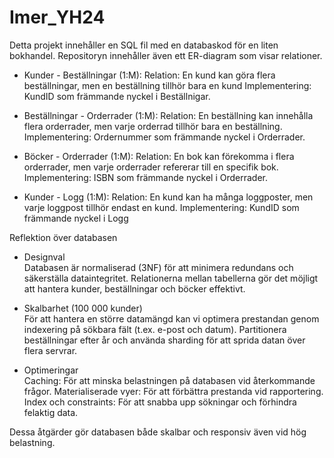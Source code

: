 # Imer_YH24
Detta projekt innehåller en SQL fil med en databaskod för en liten bokhandel. Repositoryn innehåller även ett ER-diagram som visar relationer.
* Kunder - Beställningar (1:M):
Relation: En kund kan göra flera beställningar, men en beställning tillhör bara en kund
Implementering: KundID som främmande nyckel i Beställnigar.

* Beställningar - Orderrader (1:M):
Relation: En beställning kan innehålla flera orderrader, men varje orderrad tillhör bara en beställning.
Implementering: Ordernummer som främmande nyckel i Orderrader.

* Böcker - Orderrader (1:M):
Relation: En bok kan förekomma i flera orderrader, men varje orderrader refererar till en specifik bok.
Implementering: ISBN som främmande nyckel i Orderrader.

* Kunder - Logg (1:M):
Relation: En kund kan ha många loggposter, men varje loggpost tillhör endast en kund.
Implementering: KundID som främmande nyckel i Logg


Reflektion över databasen  

* Designval  
Databasen är normaliserad (3NF) för att minimera redundans och säkerställa dataintegritet.
Relationerna mellan tabellerna gör det möjligt att hantera kunder, beställningar och böcker effektivt.  

* Skalbarhet (100 000 kunder)  
För att hantera en större datamängd kan vi optimera prestandan genom indexering på sökbara fält (t.ex. e-post och datum).
Partitionera beställningar efter år och använda sharding för att sprida datan över flera servrar.  

* Optimeringar  
Caching: För att minska belastningen på databasen vid återkommande frågor.
Materialiserade vyer: För att förbättra prestanda vid rapportering.
Index och constraints: För att snabba upp sökningar och förhindra felaktig data. 

Dessa åtgärder gör databasen både skalbar och responsiv även vid hög belastning.  



